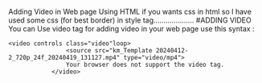 Adding Video in Web page Using HTML 
if you wants css in html 
so I have used some css (for best border)
in style tag....................
#ADDING VIDEO
You can Use video tag for adding video in your 
web page use this syntax :
```
<video controls class="video"loop>
                <source src="km_Template 20240412-2_720p_24f_20240419_131127.mp4" type="video/mp4">
                Your browser does not support the video tag.
            </video>
```
